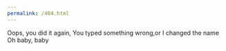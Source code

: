 ```yaml
---
permalink: /404.html
---
```

Oops, you did it again,
You typed something wrong,or I changed the name
Oh baby, baby
